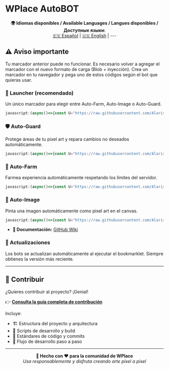 # WPlace AutoBOT

<!-- Selector de idiomas -->
<p align="center">
  <strong>🌍 Idiomas disponibles / Available Languages / Langues disponibles / Доступные языки:</strong><br>
  <a href="README.md">🇪🇸 Español</a> |
  <a href="docs/README-en.md">🇺🇸 English</a> |
  ---

  ## ⚠️ Aviso importante

  Tu marcador anterior puede no funcionar. Es necesario volver a agregar el marcador con el nuevo formato de carga (Blob + inyección). Crea un marcador en tu navegador y pega uno de estos códigos según el bot que quieras usar.

  ### 🧭 Launcher (recomendado)
  Un único marcador para elegir entre Auto-Farm, Auto-Image o Auto-Guard.

  ```javascript
  javascript:(async()=>{const U="https://raw.githubusercontent.com/Alarisco/WPlace-AutoBOT/refs/heads/main/Auto-Launcher.js";try{const r=await fetch(U,{cache:"no-cache"});if(!r.ok)throw new Error(r.status+" "+r.statusText);const code=await r.text();const blob=new Blob([code+"\n//# sourceURL="+U],{type:"text/javascript"});const blobUrl=URL.createObjectURL(blob);try{await new Promise((ok,err)=>{const s=document.createElement("script");s.src=blobUrl;s.onload=ok;s.onerror=err;document.documentElement.appendChild(s);});}catch(e){await import(blobUrl);}}catch(e){alert("[Auto-Launcher] No se pudo cargar/inyectar: "+e.message+"\nPrueba en otra página o usa la Opción C (módulo).");}})();
  ```

  ### 🛡️ Auto-Guard
  Protege áreas de tu pixel art y repara cambios no deseados automáticamente.

  ```javascript
  javascript:(async()=>{const U="https://raw.githubusercontent.com/Alarisco/WPlace-AutoBOT/refs/heads/main/Auto-Guard.js";try{const r=await fetch(U,{cache:"no-cache"});if(!r.ok)throw new Error(r.status+" "+r.statusText);const code=await r.text();const blob=new Blob([code+"\n//# sourceURL="+U],{type:"text/javascript"});const blobUrl=URL.createObjectURL(blob);try{await new Promise((ok,err)=>{const s=document.createElement("script");s.src=blobUrl;s.onload=ok;s.onerror=err;document.documentElement.appendChild(s);});}catch(e){await import(blobUrl);}}catch(e){alert("[Auto-Guard] No se pudo cargar/inyectar: "+e.message+"\nPrueba en otra página o usa la Opción C (módulo).");}})();
  ```

  ### 🌾 Auto-Farm
  Farmea experiencia automáticamente respetando los límites del servidor.

  ```javascript
  javascript:(async()=>{const U="https://raw.githubusercontent.com/Alarisco/WPlace-AutoBOT/refs/heads/main/Auto-Farm.js";try{const r=await fetch(U,{cache:"no-cache"});if(!r.ok)throw new Error(r.status+" "+r.statusText);const code=await r.text();const blob=new Blob([code+"\n//# sourceURL="+U],{type:"text/javascript"});const blobUrl=URL.createObjectURL(blob);try{await new Promise((ok,err)=>{const s=document.createElement("script");s.src=blobUrl;s.onload=ok;s.onerror=err;document.documentElement.appendChild(s);});}catch(e){await import(blobUrl);}}catch(e){alert("[Auto-Farm] No se pudo cargar/inyectar: "+e.message+"\nPrueba en otra página o usa la Opción C (módulo).");}})();
  ```

  ### 🎨 Auto-Image
  Pinta una imagen automáticamente como pixel art en el canvas.

  ```javascript
  javascript:(async()=>{const U="https://raw.githubusercontent.com/Alarisco/WPlace-AutoBOT/refs/heads/main/Auto-Image.js";try{const r=await fetch(U,{cache:"no-cache"});if(!r.ok)throw new Error(r.status+" "+r.statusText);const code=await r.text();const blob=new Blob([code+"\n//# sourceURL="+U],{type:"text/javascript"});const blobUrl=URL.createObjectURL(blob);try{await new Promise((ok,err)=>{const s=document.createElement("script");s.src=blobUrl;s.onload=ok;s.onerror=err;document.documentElement.appendChild(s);});}catch(e){await import(blobUrl);}}catch(e){alert("[Auto-Image] No se pudo cargar/inyectar: "+e.message+"\nPrueba en otra página o usa la Opción C (módulo).");}})();
  ```
- **📖 Documentación:** [GitHub Wiki](https://github.com/Alarisco/WPlace-AutoBOT)

### 🔄 Actualizaciones

Los bots se actualizan automáticamente al ejecutar el bookmarklet. Siempre obtienes la versión más reciente.

---

## 🤝 Contribuir

¿Quieres contribuir al proyecto? ¡Genial! 

👉 **[Consulta la guía completa de contribución](docs/CONTRIBUTING.md)**

Incluye:
- 🏗️ Estructura del proyecto y arquitectura
- 🔧 Scripts de desarrollo y build
- 📝 Estándares de código y commits
- 🚀 Flujo de desarrollo paso a paso

---

<p align="center">
  <strong>🎨 Hecho con ❤️ para la comunidad de WPlace</strong><br>
  <em>Usa responsablemente y disfruta creando arte píxel a píxel</em>
</p>
